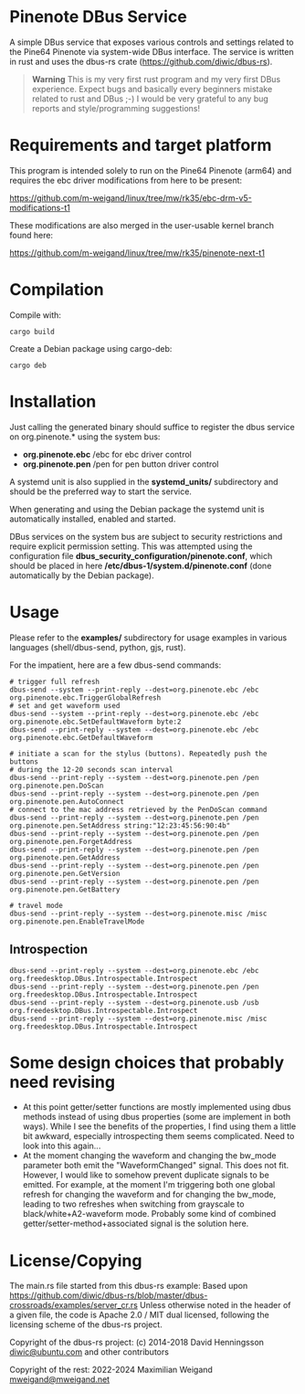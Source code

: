 # Pinenote DBus Service

A simple DBus service that exposes various controls and settings related to the
Pine64 Pinenote via system-wide DBus interface. The service is written in rust
and uses the dbus-rs crate (https://github.com/diwic/dbus-rs).

> **Warning**
> This is my very first rust program and my very first DBus experience.
> Expect bugs and basically every beginners mistake related to rust and DBus
> ;-) I would be very grateful to any bug reports and style/programming
> suggestions!

# Requirements and target platform

This program is intended solely to run on the Pine64 Pinenote (arm64) and
requires the ebc driver modifications from here to be present:

https://github.com/m-weigand/linux/tree/mw/rk35/ebc-drm-v5-modifications-t1

These modifications are also merged in the user-usable kernel branch found here:

https://github.com/m-weigand/linux/tree/mw/rk35/pinenote-next-t1

# Compilation

Compile with:

	cargo build

Create a Debian package using cargo-deb:

	cargo deb

# Installation

Just calling the generated binary should suffice to register the dbus service
on org.pinenote.* using the system bus:

* **org.pinenote.ebc** /ebc for ebc driver control
* **org.pinenote.pen** /pen for pen button driver control

A systemd unit is also supplied in the **systemd_units/** subdirectory and
should be the preferred way to start the service.

When generating and using the Debian package the systemd unit is automatically
installed, enabled and started.

DBus services on the system bus are subject to security restrictions and
require explicit permission setting. This was attempted using the configuration
file **dbus_security_configuration/pinenote.conf**, which should be placed in
here **/etc/dbus-1/system.d/pinenote.conf** (done automatically by the Debian
package).

# Usage

Please refer to the **examples/** subdirectory for usage examples in various
languages (shell/dbus-send, python, gjs, rust).

For the impatient, here are a few dbus-send commands:

	# trigger full refresh
	dbus-send --system --print-reply --dest=org.pinenote.ebc /ebc org.pinenote.ebc.TriggerGlobalRefresh
	# set and get waveform used
	dbus-send --system --print-reply --dest=org.pinenote.ebc /ebc org.pinenote.ebc.SetDefaultWaveform byte:2
	dbus-send --print-reply --system --dest=org.pinenote.ebc /ebc org.pinenote.ebc.GetDefaultWaveform

	# initiate a scan for the stylus (buttons). Repeatedly push the buttons
	# during the 12-20 seconds scan interval
	dbus-send --print-reply --system --dest=org.pinenote.pen /pen org.pinenote.pen.DoScan
	dbus-send --print-reply --system --dest=org.pinenote.pen /pen org.pinenote.pen.AutoConnect
	# connect to the mac address retrieved by the PenDoScan command
	dbus-send --print-reply --system --dest=org.pinenote.pen /pen org.pinenote.pen.SetAddress string:"12:23:45:56:90:4b"
	dbus-send --print-reply --system --dest=org.pinenote.pen /pen org.pinenote.pen.ForgetAddress
	dbus-send --print-reply --system --dest=org.pinenote.pen /pen org.pinenote.pen.GetAddress
	dbus-send --print-reply --system --dest=org.pinenote.pen /pen org.pinenote.pen.GetVersion
	dbus-send --print-reply --system --dest=org.pinenote.pen /pen org.pinenote.pen.GetBattery

    # travel mode
    dbus-send --print-reply --system --dest=org.pinenote.misc /misc org.pinenote.pen.EnableTravelMode

## Introspection

    dbus-send --print-reply --system --dest=org.pinenote.ebc /ebc org.freedesktop.DBus.Introspectable.Introspect
    dbus-send --print-reply --system --dest=org.pinenote.pen /pen org.freedesktop.DBus.Introspectable.Introspect
    dbus-send --print-reply --system --dest=org.pinenote.usb /usb org.freedesktop.DBus.Introspectable.Introspect
    dbus-send --print-reply --system --dest=org.pinenote.misc /misc org.freedesktop.DBus.Introspectable.Introspect

# Some design choices that probably need revising

* At this point getter/setter functions are mostly implemented using dbus
  methods instead of using dbus properties (some are implement in both ways).
  While I see the benefits of the properties, I find using them a little bit
  awkward, especially introspecting them seems complicated. Need to look into
  this again...
* At the moment changing the waveform and changing the bw_mode parameter both
  emit the "WaveformChanged" signal. This does not fit. However, I would like
  to somehow prevent duplicate signals to be emitted. For example, at the
  moment I'm triggering both one global refresh for changing the waveform and
  for changing the bw_mode, leading to two refreshes when switching from
  grayscale to black/white+A2-waveform mode. Probably some kind of combined
  getter/setter-method+associated signal is the solution here.

# License/Copying

The main.rs file started from this dbus-rs example:
Based upon https://github.com/diwic/dbus-rs/blob/master/dbus-crossroads/examples/server_cr.rs
Unless otherwise noted in the header of a given file, the code is Apache 2.0 /
MIT dual licensed, following the licensing scheme of the dbus-rs project.

Copyright of the dbus-rs project: (c) 2014-2018 David Henningsson
<diwic@ubuntu.com> and other contributors

Copyright of the rest: 2022-2024 Maximilian Weigand <mweigand@mweigand.net>
